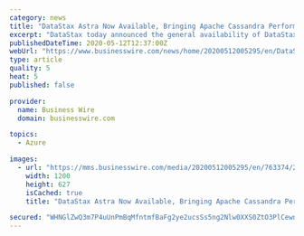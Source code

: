 ```yaml
---
category: news
title: "DataStax Astra Now Available, Bringing Apache Cassandra Performance, Reliability, and Scale to the Cloud"
excerpt: "DataStax today announced the general availability of DataStax Astra, a database-as-a-service (DBaaS) for Apache Cassandra™ applications, simplifying c"
publishedDateTime: 2020-05-12T12:37:00Z
webUrl: "https://www.businesswire.com/news/home/20200512005295/en/DataStax-Astra-Bringing-Apache-Cassandra-Performance-Reliability"
type: article
quality: 5
heat: 5
published: false

provider:
  name: Business Wire
  domain: businesswire.com

topics:
  - Azure

images:
  - url: "https://mms.businesswire.com/media/20200512005295/en/763374/23/CM2019263_-_custom_logo-250x100.jpg"
    width: 1200
    height: 627
    isCached: true
    title: "DataStax Astra Now Available, Bringing Apache Cassandra Performance, Reliability, and Scale to the Cloud"

secured: "WHNGlZwQ3m7P4uUnPmBqMfntmfBaFg2ye2ucsSs5ng2Nlw0XXS0ZtO3PlCewn+EkHTRM9i8xhX87eIp9zpZc4Oykv0yM3i18wrlfo5KO2jKDYs5htc+HAOkxpsHXpNQkZL3eeZdahD033fqoqAmvzGqpuA8FsWXEQ2wkZRG1W3sMOKOTxDofdMfyZM2Tne4dRHVYXfF8UoJUkILKSxWm8pWd8dmFOBkjdRVTUrNhMcD9KnSdP1TsPmdC8pB7RHBqTL+9hmLXnsFwlNoBrFpsnpfsT+tbRL5d47o2sm2Z4ufYdTQtYM8s2qKiNQnSCtnh;lff5G9pdo/hYB6S5tE5sdQ=="
---
```


